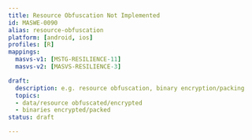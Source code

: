 ```yaml
---
title: Resource Obfuscation Not Implemented
id: MASWE-0090
alias: resource-obfuscation
platform: [android, ios]
profiles: [R]
mappings:
  masvs-v1: [MSTG-RESILIENCE-11]
  masvs-v2: [MASVS-RESILIENCE-3]

draft:
  description: e.g. resource obfuscation, binary encryption/packing
  topics:
  - data/resource obfuscated/encrypted
  - binaries encrypted/packed
status: draft

---
```


